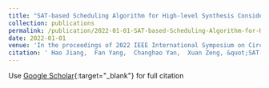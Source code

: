 ```yaml
---
title: "SAT-based Scheduling Algorithm for High-level Synthesis Considering Resource Sharing"
collection: publications
permalink: /publication/2022-01-01-SAT-based-Scheduling-Algorithm-for-High-level-Synthesis-Considering-Resource-Sharing
date: 2022-01-01
venue: 'In the proceedings of 2022 IEEE International Symposium on Circuits and Systems (ISCAS)'
citation: ' Hao Jiang,  Fan Yang,  Changhao Yan,  Xuan Zeng, &quot;SAT-based Scheduling Algorithm for High-level Synthesis Considering Resource Sharing.&quot; In the proceedings of 2022 IEEE International Symposium on Circuits and Systems (ISCAS), 2022.'
---
```

Use [Google Scholar](https://scholar.google.com/scholar?q=SAT+based+Scheduling+Algorithm+for+High+level+Synthesis+Considering+Resource+Sharing){:target="_blank"} for full citation
